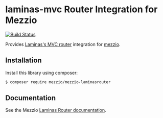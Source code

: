 # laminas-mvc Router Integration for Mezzio

[![Build Status](https://travis-ci.org/mezzio/mezzio-laminasrouter.svg?branch=master)](https://travis-ci.org/mezzio/mezzio-laminasrouter)

Provides [Laminas's MVC router](https://github.com/laminas/laminas-mvc)
integration for [mezzio](https://github.com/mezzio/mezzio).

## Installation

Install this library using composer:

```bash
$ composer require mezzio/mezzio-laminasrouter
```

## Documentation

See the Mezzio [Laminas Router documentation](https://docs.mezzio.dev/mezzio/features/router/laminas/).
